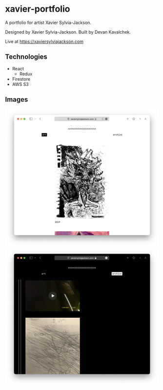 # xavier-portfolio

A portfolio for artist Xavier Sylvia-Jackson.

Designed by Xavier Sylvia-Jackson. Built by Devan Kavalchek.

Live at https://xaviersylviajackson.com

## Technologies

- React
  - Redux
- Firestore
- AWS S3

## Images

![Screenshot](./docs/artScreenshot.png?raw=true)
![Screenshot](./docs/archiveScreenshot.png?raw=true)
